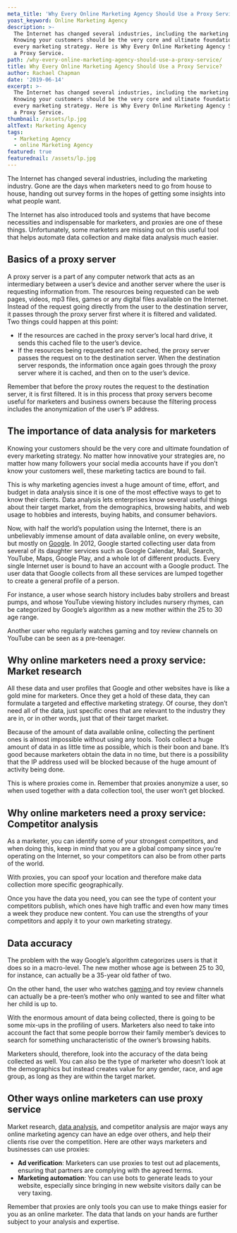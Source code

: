 ```yaml
---
meta_title: 'Why Every Online Marketing Agency Should Use a Proxy Service '
yoast_keyword: Online Marketing Agency
description: >-
  The Internet has changed several industries, including the marketing industry.
  Knowing your customers should be the very core and ultimate foundation of
  every marketing strategy. Here is Why Every Online Marketing Agency Should Use
  a Proxy Service.
path: /why-every-online-marketing-agency-should-use-a-proxy-service/
title: Why Every Online Marketing Agency Should Use a Proxy Service?
author: Rachael Chapman
date: '2019-06-14'
excerpt: >-
  The Internet has changed several industries, including the marketing industry.
  Knowing your customers should be the very core and ultimate foundation of
  every marketing strategy. Here is Why Every Online Marketing Agency Should Use
  a Proxy Service.
thumbnail: /assets/lp.jpg
altText: Marketing Agency
tags:
  - Marketing Agency
  - online Marketing Agency
featured: true
featurednail: /assets/lp.jpg
---
```

The Internet has changed several industries, including the marketing industry. Gone are the days when marketers need to go from house to house, handing out survey forms in the hopes of getting some insights into what people want.

The Internet has also introduced tools and systems that have become necessities and indispensable for marketers, and proxies are one of these things. Unfortunately, some marketers are missing out on this useful tool that helps automate data collection and make data analysis much easier.

## Basics of a proxy server

A proxy server is a part of any computer network that acts as an intermediary between a user’s device and another server where the user is requesting information from. The resources being requested can be web pages, videos, mp3 files, games or any digital files available on the Internet. Instead of the request going directly from the user to the destination server, it passes through the proxy server first where it is filtered and validated. Two things could happen at this point:

* If the resources are cached in the proxy server’s local hard drive, it sends this cached file to the user’s device.
* If the resources being requested are not cached, the proxy server passes the request on to the destination server. When the destination server responds, the information once again goes through the proxy server where it is cached, and then on to the user’s device.

Remember that before the proxy routes the request to the destination server, it is first filtered. It is in this process that proxy servers become useful for marketers and business owners because the filtering process includes the anonymization of the user’s IP address. 

## The importance of data analysis for marketers

Knowing your customers should be the very core and ultimate foundation of every marketing strategy. No matter how innovative your strategies are, no matter how many followers your social media accounts have if you don’t know your customers well, these marketing tactics are bound to fail.

This is why marketing agencies invest a huge amount of time, effort, and budget in data analysis since it is one of the most effective ways to get to know their clients. Data analysis lets enterprises know several useful things about their target market, from the demographics, browsing habits, and web usage to hobbies and interests, buying habits, and consumer behaviors. 

Now, with half the world’s population using the Internet, there is an unbelievably immense amount of data available online, on every website, but mostly on [Google](https://purple-rain.netlify.com/blog/how-to-use-googles-rich-snippets-testing-tool/). In 2012, Google started collecting user data from several of its daughter services such as Google Calendar, Mail, Search, YouTube, Maps, Google Play, and a whole lot of different products. Every single Internet user is bound to have an account with a Google product. The user data that Google collects from all these services are lumped together to create a general profile of a person. 

For instance, a user whose search history includes baby strollers and breast pumps, and whose YouTube viewing history includes nursery rhymes, can be categorized by Google’s algorithm as a new mother within the 25 to 30 age range.

Another user who regularly watches gaming and toy review channels on YouTube can be seen as a pre-teenager. 

## Why online marketers need a proxy service: Market research

All these data and user profiles that Google and other websites have is like a gold mine for marketers. Once they get a hold of these data, they can formulate a targeted and effective marketing strategy. Of course, they don’t need all of the data, just specific ones that are relevant to the industry they are in, or in other words, just that of their target market. 

Because of the amount of data available online, collecting the pertinent ones is almost impossible without using any tools. Tools collect a huge amount of data in as little time as possible, which is their boon and bane. It’s good because marketers obtain the data in no time, but there is a possibility that the IP address used will be blocked because of the huge amount of activity being done.

This is where proxies come in. Remember that proxies anonymize a user, so when used together with a data collection tool, the user won’t get blocked.

## Why online marketers need a proxy service: Competitor analysis

As a marketer, you can identify some of your strongest competitors, and when doing this, keep in mind that you are a global company since you’re operating on the Internet, so your competitors can also be from other parts of the world. 

With proxies, you can spoof your location and therefore make data collection more specific geographically.

Once you have the data you need, you can see the type of content your competitors publish, which ones have high traffic and even how many times a week they produce new content. You can use the strengths of your competitors and apply it to your own marketing strategy.

## Data accuracy

The problem with the way Google’s algorithm categorizes users is that it does so in a macro-level. The new mother whose age is between 25 to 30, for instance, can actually be a 35-year old father of two. 

On the other hand, the user who watches [gaming ](https://purple-rain.netlify.com/blog/top-10-most-popular-esports-games-in-2018/)and toy review channels can actually be a pre-teen’s mother who only wanted to see and filter what her child is up to.

With the enormous amount of data being collected, there is going to be some mix-ups in the profiling of users. Marketers also need to take into account the fact that some people borrow their family member’s devices to search for something uncharacteristic of the owner’s browsing habits. 

Marketers should, therefore, look into the accuracy of the data being collected as well. You can also be the type of marketer who doesn’t look at the demographics but instead creates value for any gender, race, and age group, as long as they are within the target market. 

## Other ways online marketers can use proxy service

Market research, [data analysis](https://purple-rain.netlify.com/blog/how-to-perform-secure-data-analysis-at-scale/), and competitor analysis are major ways any online marketing agency can have an edge over others, and help their clients rise over the competition. Here are other ways marketers and businesses can use proxies:

* **Ad verification**: Marketers can use proxies to test out ad placements, ensuring that partners are complying with the agreed terms.
* **Marketing automation**: You can use bots to generate leads to your website, especially since bringing in new website visitors daily can be very taxing.

Remember that proxies are only tools you can use to make things easier for you as an online marketer. The data that lands on your hands are further subject to your analysis and expertise.
